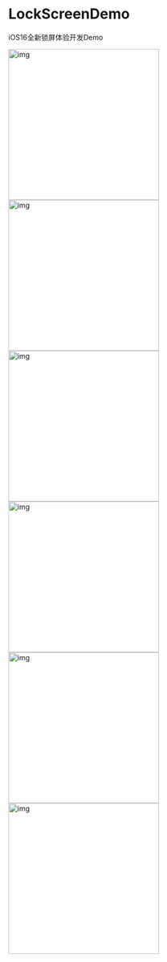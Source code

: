 # LockScreenDemo
iOS16全新锁屏体验开发Demo
<!-- ![LockScreenDemo](image/2022060801.png "LockScreenDemo") -->
<img width="300" alt="img" src="https://raw.githubusercontent.com/zhaoquntao/LockScreenDemo/master/image/2022060801.png">
<img width="300" alt="img" src="https://raw.githubusercontent.com/zhaoquntao/LockScreenDemo/master/image/2022060802.png">
<img width="300" alt="img" src="https://raw.githubusercontent.com/zhaoquntao/LockScreenDemo/master/image/2022060803.png">
<img width="300" alt="img" src="https://raw.githubusercontent.com/zhaoquntao/LockScreenDemo/master/image/2022060804.png">
<img width="300" alt="img" src="https://raw.githubusercontent.com/zhaoquntao/LockScreenDemo/master/image/2022060805.png">
<img width="300" alt="img" src="https://raw.githubusercontent.com/zhaoquntao/LockScreenDemo/master/image/2022060806.png">
